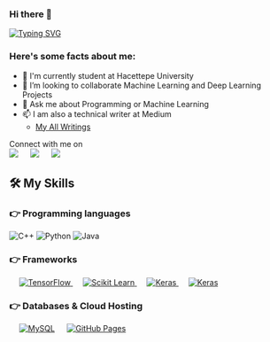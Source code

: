 ### Hi there 👋

[![Typing SVG](https://readme-typing-svg.herokuapp.com?font=Fira+Code&pause=1500&color=7AF79A&width=600&height=70&lines=Hey!+It's+Mehmet+Akif!;I+am+a+Junior+Computer+Engineering+Student)](https://git.io/typing-svg)

<h3> Here's some facts about me: </h3>

- 🔭 I'm currently student at Hacettepe University
- 👯 I’m looking to collaborate Machine Learning and Deep Learning Projects
- 💬 Ask me about Programming or Machine Learning
- 📫 I am also a technical writer at Medium
	-	[My All Writings](https://medium.com/@ozgurmehmetakif) 

<p>Connect with me on
<br>	
<a target="_blank" href="https://www.linkedin.com/in/mehmet-akif-ozgur/"><img src="https://img.shields.io/badge/-LinkedIn-0077B5?style=for-the-badge&logo=Linkedin&logoColor=white"></img></a>
&emsp;
<a target="_blank" href="mailto:ozgurmehmetakif7@gmail.com"
><img src="https://img.shields.io/badge/-Gmail-D14836?style=for-the-badge&logo=Gmail&logoColor=white"></img></a>
&emsp;
<a target="_blank" href="https://medium.com/@ozgurmehmetakif"><img src="https://img.shields.io/badge/Medium-12100E?style=for-the-badge&logo=medium&logoColor=white"></img></a>


<br>
</p>

## 🛠️ My Skills

### 👉 Programming languages

<p align="left"> 
  
  ![C++](https://img.shields.io/badge/C++%20-%2300599C.svg?style=for-the-badge&logo=c%2B%2B&logoColor=white)
  ![Python](https://img.shields.io/badge/Python%20-%2314354C.svg?style=for-the-badge&logo=python&logoColor=white)
  ![Java](https://img.shields.io/badge/Java-ED8B00?style=for-the-badge&logo=java&logoColor=white)

</p>

### 👉 Frameworks
<p align="left"> 
&emsp;
  <a href="https://www.tensorflow.org/" target="_blank"> 
   <img alt="TensorFlow" src="https://img.shields.io/badge/TensorFlow-FF6F00?style=for-the-badge&logo=TensorFlow&logoColor=white">
  </a>   
  &emsp;
  <a href="https://scikit-learn.org/" target="_blank">
    <img alt="Scikit Learn" src="https://img.shields.io/badge/scikit_learn-F7931E?style=for-the-badge&logo=scikit-learn&logoColor=white">
  </a> 
   &emsp;
  <a href="https://keras.io/" target="_blank"> 
    <img alt="Keras" src="https://img.shields.io/badge/Keras-D00000?style=for-the-badge&logo=Keras&logoColor=white"/>
  </a>
&emsp;
  <a href="https://keras.io/" target="_blank"> 
    <img alt="Keras" src="https://img.shields.io/badge/Pytorch-D00000?style=for-the-badge&logo=Pytorch&logoColor=white"/>
  </a>
</p>

### 👉 Databases & Cloud Hosting
<p align="left">
  &emsp;
    <a href="https://www.mysql.com/"><img alt="MySQL" src="https://img.shields.io/badge/MySQL-00000F?style=for-the-badge&logo=mysql&logoColor=white"></a>
  &emsp;
    <a href="https://www.github.com"><img alt="GitHub Pages" src="https://img.shields.io/badge/GitHub-100000?style=for-the-badge&logo=github&logoColor=white"></a>
    
</p>


<br/>
